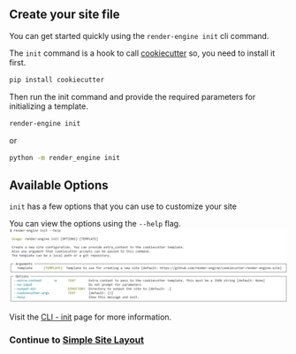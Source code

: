 ## Create your site file

You can get started quickly using the `render-engine init` cli command.

The `init` command is a hook to call [cookiecutter](https://github.com/cookiecutter/cookiecutter) so, you need to install it first.

```bash
pip install cookiecutter
```

Then run the init command and provide the required parameters for initializing a template.

```bash
render-engine init
```

or

```bash
python -m render_engine init
```

## Available Options

`init` has a few options that you can use to customize your site

You can view the options using the `--help` flag.
![render-engine init --help](../assets/render-engine-init-help.png)

Visit the [CLI - init](../cli.md) page for more information.

### Continue to [Simple Site Layout](../layout/)
